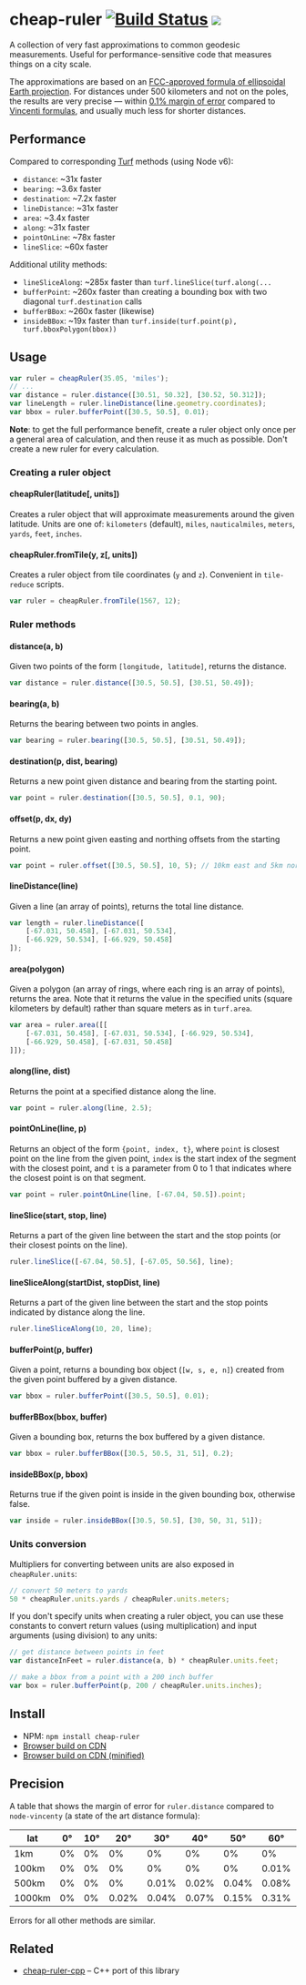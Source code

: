 # cheap-ruler [![Build Status](https://travis-ci.org/mapbox/cheap-ruler.svg?branch=master)](https://travis-ci.org/mapbox/cheap-ruler) [![](https://img.shields.io/badge/simply-awesome-brightgreen.svg)](https://github.com/mourner/projects)

A collection of very fast approximations to common geodesic measurements.
Useful for performance-sensitive code that measures things on a city scale.

The approximations are based on an [FCC-approved formula of ellipsoidal Earth projection](https://www.gpo.gov/fdsys/pkg/CFR-2005-title47-vol4/pdf/CFR-2005-title47-vol4-sec73-208.pdf).
For distances under 500 kilometers and not on the poles,
the results are very precise — within [0.1% margin of error](#precision)
compared to [Vincenti formulas](https://en.wikipedia.org/wiki/Vincenty%27s_formulae),
and usually much less for shorter distances.

## Performance

Compared to corresponding [Turf](http://turfjs.org/) methods (using Node v6):

- `distance`: ~31x faster
- `bearing`: ~3.6x faster
- `destination`: ~7.2x faster
- `lineDistance`: ~31x faster
- `area`: ~3.4x faster
- `along`: ~31x faster
- `pointOnLine`: ~78x faster
- `lineSlice`: ~60x faster

Additional utility methods:

- `lineSliceAlong`: ~285x faster than `turf.lineSlice(turf.along(...`
- `bufferPoint`: ~260x faster than creating a bounding box with two diagonal `turf.destination` calls
- `bufferBBox`: ~260x faster (likewise)
- `insideBBox`: ~19x faster than `turf.inside(turf.point(p), turf.bboxPolygon(bbox))`

## Usage

```js
var ruler = cheapRuler(35.05, 'miles');
// ...
var distance = ruler.distance([30.51, 50.32], [30.52, 50.312]);
var lineLength = ruler.lineDistance(line.geometry.coordinates);
var bbox = ruler.bufferPoint([30.5, 50.5], 0.01);
```

**Note**: to get the full performance benefit,
create a ruler object only once per a general area of calculation,
and then reuse it as much as possible.
Don't create a new ruler for every calculation.

### Creating a ruler object

#### cheapRuler(latitude[, units])

Creates a ruler object that will approximate measurements around the given latitude.
Units are one of: `kilometers` (default), `miles`, `nauticalmiles`, `meters`, `yards`, `feet`, `inches`.

#### cheapRuler.fromTile(y, z[, units])

Creates a ruler object from tile coordinates (`y` and `z`). Convenient in `tile-reduce` scripts.

```js
var ruler = cheapRuler.fromTile(1567, 12);
```

### Ruler methods

#### distance(a, b)

Given two points of the form `[longitude, latitude]`, returns the distance.

```js
var distance = ruler.distance([30.5, 50.5], [30.51, 50.49]);
```

#### bearing(a, b)

Returns the bearing between two points in angles.

```js
var bearing = ruler.bearing([30.5, 50.5], [30.51, 50.49]);
```

#### destination(p, dist, bearing)

Returns a new point given distance and bearing from the starting point.

```js
var point = ruler.destination([30.5, 50.5], 0.1, 90);
```

#### offset(p, dx, dy)

Returns a new point given easting and northing offsets from the starting point.

```js
var point = ruler.offset([30.5, 50.5], 10, 5); // 10km east and 5km north
```

#### lineDistance(line)

Given a line (an array of points), returns the total line distance.

```js
var length = ruler.lineDistance([
    [-67.031, 50.458], [-67.031, 50.534],
    [-66.929, 50.534], [-66.929, 50.458]
]);
```

#### area(polygon)

Given a polygon (an array of rings, where each ring is an array of points), returns the area.
Note that it returns the value in the specified units
(square kilometers by default) rather than square meters as in `turf.area`.

```js
var area = ruler.area([[
    [-67.031, 50.458], [-67.031, 50.534], [-66.929, 50.534],
    [-66.929, 50.458], [-67.031, 50.458]
]]);
```

#### along(line, dist)

Returns the point at a specified distance along the line.

```js
var point = ruler.along(line, 2.5);
```

#### pointOnLine(line, p)

Returns an object of the form `{point, index, t}`, where `point` is closest point on the line from the given point,
`index` is the start index of the segment with the closest point, and `t` is a parameter from 0 to 1 that indicates
where the closest point is on that segment.

```js
var point = ruler.pointOnLine(line, [-67.04, 50.5]).point;
```

#### lineSlice(start, stop, line)

Returns a part of the given line between the start and the stop points (or their closest points on the line).

```js
ruler.lineSlice([-67.04, 50.5], [-67.05, 50.56], line);
```

#### lineSliceAlong(startDist, stopDist, line)

Returns a part of the given line between the start and the stop points indicated by distance along the line.

```js
ruler.lineSliceAlong(10, 20, line);
```

#### bufferPoint(p, buffer)

Given a point, returns a bounding box object (`[w, s, e, n]`) created from the given point buffered by a given distance.

```js
var bbox = ruler.bufferPoint([30.5, 50.5], 0.01);
```

#### bufferBBox(bbox, buffer)

Given a bounding box, returns the box buffered by a given distance.

```js
var bbox = ruler.bufferBBox([30.5, 50.5, 31, 51], 0.2);
```

#### insideBBox(p, bbox)

Returns true if the given point is inside in the given bounding box, otherwise false.

```js
var inside = ruler.insideBBox([30.5, 50.5], [30, 50, 31, 51]);
```

### Units conversion

Multipliers for converting between units are also exposed in `cheapRuler.units`:

```js
// convert 50 meters to yards
50 * cheapRuler.units.yards / cheapRuler.units.meters;
```

If you don't specify units when creating a ruler object,
you can use these constants to convert return values (using multiplication)
and input arguments (using division) to any units:

```js
// get distance between points in feet
var distanceInFeet = ruler.distance(a, b) * cheapRuler.units.feet;

// make a bbox from a point with a 200 inch buffer
var box = ruler.bufferPoint(p, 200 / cheapRuler.units.inches);
```

## Install

- NPM: `npm install cheap-ruler`
- [Browser build on CDN](https://unpkg.com/cheap-ruler@2.5.1/cheap-ruler.js)
- [Browser build on CDN (minified)](https://unpkg.com/cheap-ruler@2.5.1/cheap-ruler.min.js)

## Precision

A table that shows the margin of error for `ruler.distance` compared to `node-vincenty`
(a state of the art distance formula):

| lat | 0&deg; | 10&deg; | 20&deg; | 30&deg; | 40&deg; | 50&deg; | 60&deg; | 70&deg; | 80&deg; |
| --- |  --- | --- | --- | --- | --- | --- | --- | --- | --- |
| 1km | 0% | 0% | 0% | 0% | 0% | 0% | 0% | 0% | 0% |
| 100km | 0% | 0% | 0% | 0% | 0% | 0% | 0.01% | 0.01% | 0.04% |
| 500km | 0% | 0% | 0% | 0.01% | 0.02% | 0.04% | 0.08% | 0.2% | 0.83% |
| 1000km | 0% | 0% | 0.02% | 0.04% | 0.07% | 0.15% | 0.31% | 0.78% | 3.36% |

Errors for all other methods are similar.

## Related

- [cheap-ruler-cpp](https://github.com/mapbox/cheap-ruler-cpp) – C++ port of this library
